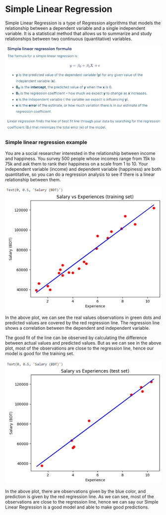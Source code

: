 
# Simple Linear Regression

Simple Linear Regression is a type of Regression algorithms that models the relationship between a dependent variable and a single independent variable. It is a statistical method that allows us to summarize and study relationships between two continuous (quantitative) variables.

![](Screenshot/simple_linear_regression/linear_eq.PNG)

### Simple linear regression example
You are a social researcher interested in the relationship between income and happiness. You survey 500 people whose incomes range from 15k to 75k and ask them to rank their happiness on a scale from 1 to 10.
Your independent variable (income) and dependent variable (happiness) are both quantitative, so you can do a regression analysis to see if there is a linear relationship between them.

![](Screenshot/simple_linear_regression/train.PNG)

In the above plot, we can see the real values observations in green dots and predicted values are covered by the red regression line. The regression line shows a correlation between the dependent and independent variable.

The good fit of the line can be observed by calculating the difference between actual values and predicted values. But as we can see in the above plot, most of the observations are close to the regression line, hence our model is good for the training set.

![](Screenshot/simple_linear_regression/test.PNG)

In the above plot, there are observations given by the blue color, and prediction is given by the red regression line. As we can see, most of the observations are close to the regression line, hence we can say our Simple Linear Regression is a good model and able to make good predictions.

